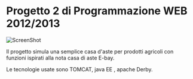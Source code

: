 Progetto 2 di Programmazione WEB 2012/2013
==========================================

![ScreenShot](https://raw.github.com/sirbotta/looki/master/src/main/webapp/resources/img/logoS.png)




Il progetto simula una semplice casa d'aste per prodotti agricoli con funzioni ispirati alla nota casa di aste E-bay.



Le tecnologie usate sono TOMCAT, java EE , apache Derby.
